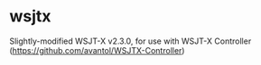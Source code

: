 # wsjtx
 Slightly-modified WSJT-X v2.3.0, for use with WSJT-X Controller (https://github.com/avantol/WSJTX-Controller)
